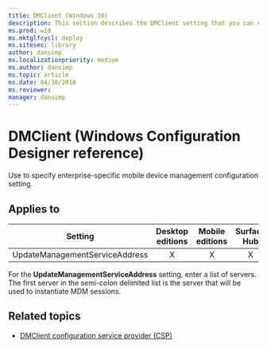 ```yaml
---
title: DMClient (Windows 10)
description: This section describes the DMClient setting that you can configure in provisioning packages for Windows 10 using Windows Configuration Designer.
ms.prod: w10
ms.mktglfcycl: deploy
ms.sitesec: library
author: dansimp
ms.localizationpriority: medium
ms.author: dansimp
ms.topic: article
ms.date: 04/30/2018
ms.reviewer: 
manager: dansimp
---
```


# DMClient (Windows Configuration Designer reference)

Use to specify enterprise-specific mobile device management configuration setting.

## Applies to

| Setting   | Desktop editions | Mobile editions | Surface Hub | HoloLens | IoT Core |
| --- | :---: | :---: | :---: | :---: | :---: |
| UpdateManagementServiceAddress | X  | X | X |  | X |

For the **UpdateManagementServiceAddress** setting, enter a list of servers. The first server in the semi-colon delimited list is the server that will be used to instantiate MDM sessions. 

## Related topics

- [DMClient configuration service provider (CSP)](https://msdn.microsoft.com/windows/hardware/commercialize/customize/mdm/dmclient-csp)
